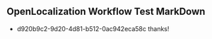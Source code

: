 ## OpenLocalization Workflow Test MarkDown
* d920b9c2-9d20-4d81-b512-0ac942eca58c thanks!

<!--HONumber=Sep16_HO1-->


